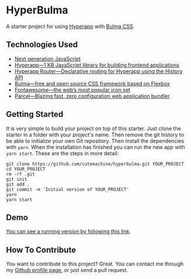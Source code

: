 # HyperBulma

A starter project for using [Hyperapp](https://hyperapp.js.org/) with [Bulma CSS](https://bulma.io).


## Technologies Used

- [Next generation JavaScript](https://babeljs.io')
- [Hyperapp—1 KB JavaScript library for building frontend applications](https://hyperapp.js.org')
- [Hyperapp Router—Declarative routing for Hyperapp using the History API](https://github.com/hyperapp/router')
- [Bulma—free and open source CSS framework based on Flexbox](https://bulma.io')
- [Fontawesome—the web’s most popular icon set](https://fontawesome.com')
- [Parcel—Blazing fast, zero configuration web application bundler](https://parceljs.org')


## Getting Started

It is very simple to build your project on top of this starter. Just clone the starter in a folder with your project's name. Then remove the git history to be able to initialize your own Git repository. Then install the dependencies with `yarn`. When the installation has finished you can run the new app with `yarn start`. These are the steps in more detail:

    git clone https://github.com/cutemachine/hyperbulma.git YOUR_PROJECT
    cd YOUR_PROJECT
    rm -rf .git
    git init
    git add .
    git commit -m 'Initial version of YOUR_PROJECT'
    yarn
    yarn start


## Demo

[You can see a running version by following this link](http://laughing-turing-911c94.netlify.com).


## How To Contribute

You want to contribute to this project? Great. You can contact me through my [Github profile page](https://github.com/cutemachine), or just send a pull request.
